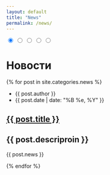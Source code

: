 ```yaml
---
layout: default
title: "News"
permalink: /news/
---
```


<div class="s-wrap" role="slider">
  <i>
    <input checked type="radio" name="s" style="background-image: url(/images/post/comrun/Screenshot_2022-07-07-18-23-33_1920x1080.png);" title="Picture 1">
    <input type="radio" name="s" style="background-image: url(/images/post/hero-tommy/Screenshot_2022-07-08-14-41-01_1920x1080.png);" title="Picture 2">
    <input type="radio" name="s" style="background-image: url(/images/post/comrun/Screenshot_2022-07-07-18-24-34_1920x1080.png);" title="Picture 3">
    <input type="radio" name="s" style="background-image: url(/images/post/hero-tommy/Screenshot_2022-07-08-14-41-07_1920x1080.png);" title="Picture 4">
    <input type="radio" name="s" style="background-image: url(/images/post/comrun/Screenshot_2022-07-07-18-23-33_1920x1080.png);" title="Picture 5">
  </i>
</div>

<h1 class="title-page">Новости</h1>

<div class="posts">
  {% for post in site.categories.news %}
  <article class="post">
    <div class="blog-card">
      <div class="meta">
        <div class="photo" style="background-image: url( {{ post.images }} )"></div>
        <ul class="details">
          <li class="author">{{ post.author }}</li>
          <li class="date">{{ post.date | date: "%B %e, %Y" }}</li>
        </ul>
      </div>
      <div class="description">
        <h1><a href="{{ site.baseurl }}{{ post.url }}">{{ post.title }}</a></h1>
        <h2>{{ post.descriproin }}</h2>
        <p> {{ post.news }} </p>
      </div>
    </div>
  </article>
  {% endfor %}
